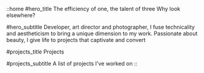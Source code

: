 ::home
#hero_title
The efficiency of one, the talent of three
Why look elsewhere?

#hero_subtitle
Developer, art director and photographer, I fuse technicality and aestheticism to bring a unique dimension 
to my work. Passionate about beauty, I give life to projects that captivate and convert

#projects_title
Projects

#projects_subtitle
A list of projects I've worked on
::
